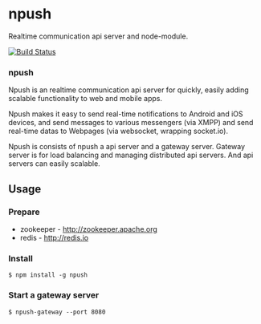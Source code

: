 # npush
Realtime communication api server and node-module.

[![Build Status](https://travis-ci.org/n-push/npush.png?branch=master)](https://travis-ci.org/n-push/npush)

### npush
Npush is an realtime communication api server for quickly, easily adding scalable functionality to web and mobile apps.

Npush makes it easy to send real-time notifications to Android and iOS devices, and send messages to various messengers (via XMPP) and send real-time datas to Webpages (via websocket, wrapping socket.io).

Npush is consists of npush a api server and a gateway server.
Gateway server is for load balancing and managing distributed api servers. And api servers can easily scalable.

## Usage

### Prepare
  * zookeeper - http://zookeeper.apache.org
  * redis - http://redis.io

### Install

	$ npm install -g npush

### Start a gateway server

	$ npush-gateway --port 8080





 


